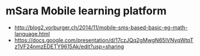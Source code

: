 mSara Mobile learning platform
==============================

* http://blog2.vorburger.ch/2014/11/mobile-sms-based-basic-eg-math-language.html
* https://docs.google.com/presentation/d/17czJQq2gMwgN65lVNyqWtpTz1VF24nmzEDETY9615Ak/edit?usp=sharing

